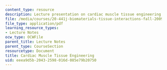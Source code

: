```yaml
---
content_type: resource
description: Lecture presentation on cardiac muscle tissue engineering.
file: /media/courses/20-441j-biomaterials-tissue-interactions-fall-2009/eeea9d5b20432598016d085e79b20750_MIT20_441JF09_lec24_ms.pdf
file_type: application/pdf
learning_resource_types:
- Lecture Notes
ocw_type: OCWFile
parent_title: Lecture Notes
parent_type: CourseSection
resourcetype: Document
title: Cardiac Muscle Tissue Engineering
uid: eeea9d5b-2043-2598-016d-085e79b20750
---
```

